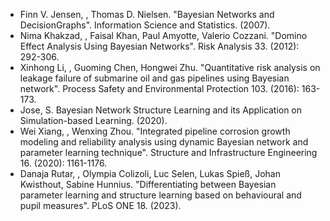 - Finn V. Jensen, , Thomas D. Nielsen. "Bayesian Networks and DecisionGraphs". Information Science and Statistics. (2007).
- Nima Khakzad, , Faisal Khan, Paul Amyotte, Valerio Cozzani. "Domino Effect Analysis Using Bayesian Networks". Risk Analysis 33. (2012): 292-306.
- Xinhong Li, , Guoming Chen, Hongwei Zhu. "Quantitative risk analysis on leakage failure of submarine oil and gas pipelines using Bayesian network". Process Safety and Environmental Protection 103. (2016): 163-173.
- Jose, S. Bayesian Network Structure Learning and its Application on Simulation-based Learning. (2020).
- Wei Xiang, , Wenxing Zhou. "Integrated pipeline corrosion growth modeling and reliability analysis using dynamic Bayesian network and parameter learning technique". Structure and Infrastructure Engineering 16. (2020): 1161-1176.
- Danaja Rutar, , Olympia Colizoli, Luc Selen, Lukas Spieß, Johan Kwisthout, Sabine Hunnius. "Differentiating between Bayesian parameter learning and structure learning based on behavioural and pupil measures". PLoS ONE 18. (2023).